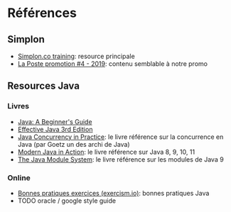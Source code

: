 # Références

## Simplon

- [Simplon.co training](https://github.com/simplonco/training): resource principale
- [La Poste promotion #4 - 2019](https://simplonco.github.io/lp4-2019/): contenu semblable à notre promo

## Resources Java

### Livres

- [Java: A Beginner's Guide](https://www.amazon.fr/Java-Beginners-Guide-Herbert-Schildt/dp/1260440214)
- [Effective Java 3rd Edition](https://www.amazon.com/Effective-Java-Joshua-Bloch/dp/0134685997)
- [Java Concurrency in Practice](https://www.amazon.com/Java-Concurrency-Practice-Brian-Goetz/dp/0321349601): le livre référence sur la concurrence en Java (par Goetz un des archi de Java)
- [Modern Java in Action](https://www.manning.com/books/modern-java-in-action?query=java): le livre référence sur Java 8, 9, 10, 11
- [The Java Module System](https://www.manning.com/books/the-java-module-system?query=java): le livre référence sur les modules de Java 9

### Online

- [Bonnes pratiques exercices (exercism.io)](https://github.com/exercism/java/blob/master/POLICIES.md): bonnes pratiques Java
- TODO oracle / google style guide
